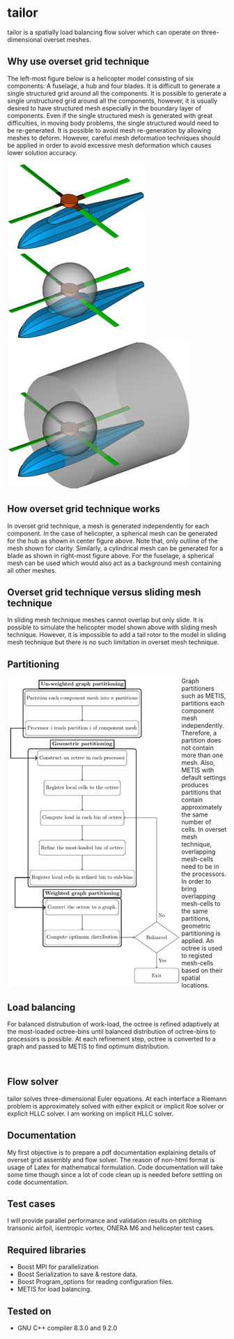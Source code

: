 # tailor

tailor is a spatially load balancing flow solver which can operate on three-dimensional overset meshes.

## Why use overset grid technique

The left-most figure below is a helicopter model consisting of six components: A fuselage, a hub and four blades. It is difficult to generate a single structured grid around all the components. It is possible to generate a single unstructured grid around all the components, however, it is usually desired to have structured mesh especially in the boundary layer of components. Even if the single structured mesh is generated with great difficulties, in moving body problems, the single structured would need to be re-generated. It is possible to avoid mesh re-generation by allowing meshes to deform. However, careful mesh deformation techniques should be applied in order to avoid excessive mesh deformation which causes lower solution accuracy.

![](https://github.com/orxshi/tailor/blob/main/images/helicopter.png)
![](https://github.com/orxshi/tailor/blob/main/images/hub_mesh_outline.png)
![](https://github.com/orxshi/tailor/blob/main/images/blade_mesh_outline.png)

## How overset grid technique works

In overset grid technique, a mesh is generated independently for each component. In the case of helicopter, a spherical mesh can be generated for the hub as shown in center figure above. Note that, only outline of the mesh shown for clarity. Similarly, a cylindrical mesh can be generated for a blade as shown in right-most figure above. For the fuselage, a spherical mesh can be used which would also act as a background mesh containing all other meshes.

## Overset grid technique versus sliding mesh technique

In sliding mesh technique meshes cannot overlap but only slide. It is possible to simulate the helicopter model shown above with sliding mesh technique. However, it is impossible to add a tail rotor to the model in sliding mesh technique but there is no such limitation in overset mesh technique.

## Partitioning

<img src="https://github.com/orxshi/tailor/blob/main/images/partitioning.png" width="400" align="left" />

Graph partitioners such as METIS, partitions each component mesh independently. Therefore, a partition does not contain more than one mesh. Also, METIS with default settings produces partitions that contain approximately the same number of cells. In overset mesh technique, overlapping mesh-cells need to be in the processors. In order to bring overlapping mesh-cells to the same partitions, geometric partitioning is applied. An octree is used to registed mesh-cells based on their spatial locations.

## Load balancing

For balanced distrubution of work-load, the octree is refined adaptively at the most-loaded octree-bins until balanced distribution of octree-bins to processors is possible. At each refinement step, octree is converted to a graph and passed to METIS to find optimum distribution.

<br clear="left"/>

## Flow solver
tailor solves three-dimensional Euler equations. At each interface a Riemann problem is approximately solved with either explicit or implicit Roe solver or explicit HLLC solver. I am working on implicit HLLC solver.

## Documentation

My first objective is to prepare a pdf documentation explaining details of overset grid assembly and flow solver. The reason of non-html format is usage of Latex for mathematical formulation. Code documentation will take some time though since a lot of code clean up is needed before settling on code documentation.

## Test cases

I will provide parallel performance and validation results on pitching transonic airfoil, isentropic vortex, ONERA M6 and helicopter test cases.

## Required libraries
* Boost MPI for parallelization
* Boost Serialization to save & restore data.
* Boost Program_options for reading configuration files.
* METIS for load balancing.

## Tested on
* GNU C++ compiler 8.3.0 and 9.2.0
